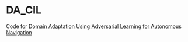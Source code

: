 # DA_CIL
Code for  [Domain Adaptation Using Adversarial Learning for Autonomous Navigation](https://arxiv.org/abs/1712.03742)

